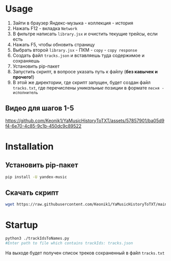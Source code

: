 # Usage

1. Зайти в браузер Яндекс-музыка - коллекция - история
2. Нажать F12 - вкладка `Network`
3. В фильтре написать `library.jsx` и очистить текущие трейсы, если есть
4. Нажать F5, чтобы обновить страницу
5. Выбрать второй `library.jsx` - ПКМ - `copy` - `copy response`
6. Создать файл `tracks.json` и вставляешь туда содержимое и сохраняешь
7. Установить pip-пакет
8. Запустить скрипт, в вопросе указать путь к файлу (**без кавычек и прочего!**)
9. В этой же директории, где скрипт запущен, будет создан файл `tracks.txt`, где перечислены *уникальные* позиции в формате `песня - исполнитель`

## Видео для шагов 1-5
https://github.com/Keonik1/YaMusicHistoryToTXT/assets/57857901/ba05d9f4-6e70-4c85-9c1b-450dc9c89522

# Installation
## Установить pip-пакет
```bash
pip install -U yandex-music
```

## Скачать скрипт
```bash
wget https://raw.githubusercontent.com/Keonik1/YaMusicHistoryToTXT/main/trackIdsToNames.py
```

# Startup
```bash
python3 ./trackIdsToNames.py
#Enter path to file which contains trackIds: tracks.json
```
На выходе будет получен список треков сохраненный в файл `tracks.txt`

